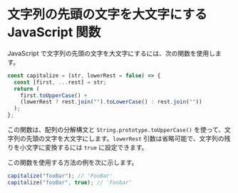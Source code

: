 # 文字列の先頭の文字を大文字にする JavaScript 関数

JavaScript で文字列の先頭の文字を大文字にするには、次の関数を使用します。

```js
const capitalize = (str, lowerRest = false) => {
  const [first, ...rest] = str;
  return (
    first.toUpperCase() +
    (lowerRest ? rest.join("").toLowerCase() : rest.join(""))
  );
};
```

この関数は、配列の分解構文と `String.prototype.toUpperCase()` を使って、文字列の先頭の文字を大文字にします。`lowerRest` 引数は省略可能で、文字列の残りを小文字に変換するには `true` に設定できます。

この関数を使用する方法の例を次に示します。

```js
capitalize("fooBar"); // 'FooBar'
capitalize("fooBar", true); // 'Foobar'
```
